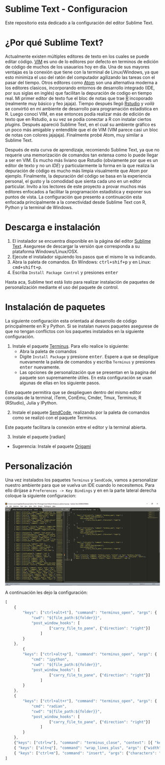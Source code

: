 # Sublime Text - Configuracion

Este repositorio esta dedicado a la configuración del editor Sublime Text.

# ¿Por qué Sublime Text?
Actualmente existen múltiples editores de texto en los cuales se puede editar código. [VIM](https://www.vim.org/) es uno de lo editores por defecto en terminos de edición de código de muchos de los usauarios hoy en día. Una de sus mayores ventajas es la conexión que tiene con la terminal de Linux/Windows, ya que esto minimiza el uso del ratón del computador agilizando las tareas con el pasar del tiempo. Otros editores como [Atom](https://atom.io/) son una alternativa moderna a los editores clasicos, incorporando entornos de desarrollo integrado (IDE, por sus siglas en inglés) que facilitan la depuración de codigo en tiempo real. Mi primer editor de texto fue el bloc de notas que trae [R](https://cran.r-project.org/) incoporado (realmente muy básico y feo jajaja). Tiempo después llegó [Rstudio](https://rstudio.com/products/rstudio/download/) y *voilà* se convirtió en mi ambiente de desarrollo para programación estadística en R. Luego conocí VIM, en ese entonces podía realizar más de edición de texto que en Rstudio, a su vez se podía conectar a R con instalar ciertos *plugins*. Después apareció Sublime Text, en el cual su ambiente gráfico es un poco más amigable y entendible que el de VIM (VIM parece casi un bloc de notas con colores jajajaja). Finalmente probé Atom, muy similar a Sublime Text. 

Después de esta curva de aprendizaje, recomiendo Sublime Text, ya que no requerie una memorización de comandos tan extensa como lo puede llegar a ser en VIM. Es mucho más liviano que Rstudio (obviamente por que es un editor de texto y no un *IDE*) y particularmente la forma en la que realiza la depuración de código es mucho más limpia visualmente que Atom por ejemplo. Finalmente, la depuración del código se basa en la experiencia personal, el gusto y la comodidad que sienta cada uno en un editor particular. Invito a los lectores de este proyecto a provar muchos más editores enfocados a facilitar la programación estadística y exponer sus puntos de vista. La configuración que presento a continuación esta enfocada principalmente a la conectividad desde Sublime Text con R, Python y la terminal de Windows.


# Descarga e instalación

1. El instalador se encuentra disponible en la página del editor [Sublime Text](https://www.sublimetext.com/3). Asegurese de descargar la versión que corresponda a su plataforma Windows/Linux/OSX.
2. Ejecute el instalador siguiendo los pasos que el mismo le va indicando. 
3. Abra la paleta de comandos. En Windows: <kbd>ctrl+shif+p</kbd>  y en Linux: <kbd>cmd+shift+p</kbd>.
4. Escriba `Install Package Control` y presiones <kbd>enter</kbd>

Hasta aca, Sublime text está listo para realizar instalación de paquetes de personalización mediante el uso del paquete de control.

# Instalación de paquetes

La siguiente configuración esta orientada al desarrollo de código principalmente en R y Python. Si se instalan nuevos paquetes asegurese de que no tengan conflictos con los paquetes instalados en la siguiente configuración.

1. Instale el paquete [Terminus](https://github.com/randy3k/Terminus). Para ello realice lo siguiente:
    * Abra la paleta de comandos
    * Digite `Install Package` y presione <kbd>enter</kbd>. Espere a que se despligue nuevamente la paleta de comandos y escriba `Terminus` y presiones <kbd>enter</kbd> nuevamente.
    * Las opciones de personalización que se presentan en la pagina del paquete son supremamente útiles. En esta configuración se usan algunas de ellas en los siguiente pasos.

Este paquete permitira que se desplieguen dentro del mismo editor consolas de la terminal, iTerm, ConEmu, Cmder, Tmux, Terminus; R (RStudio), Julia y  IPython.

2. Instale el paquete [SendCode](https://github.com/randy3k/SendCode), realizando por la paleta de comandos como se realizó con el paquete Terminus.

Este paquete facilitara la conexión entre el editor y la terminal abierta.

3. Instale el paquete [radian]

* Sugerencia: Instale el paquete [Origami](https://github.com/SublimeText/Origami)

# Personalización

Una vez instalados los paquetes `Terminus` y `SendCode`, vamos a personalizar nuestro ambiente para que se vuelva un IDE cuando lo necesitemos. Para ello dirijase a `Preferences -> Key Bindings` y en en la parte lateral derecha coloque la siguiente configuracion:

<img src="personalizacion.PNG" style="vertical-align:middle"></img>


A continuación les dejo la configuración:


```javascript
[
    { 
        "keys": ["ctrl+alt+t"], "command": "terminus_open", "args": {
            "cwd": "${file_path:${folder}}",
            "post_window_hooks": [
                    ["carry_file_to_pane", {"direction": "right"}]
                ]
        }
    },
        { 
        "keys": ["ctrl+alt+p"], "command": "terminus_open", "args": {
            "cmd": "ipython",
            "cwd": "${file_path:${folder}}",
            "post_window_hooks": [
                    ["carry_file_to_pane", {"direction": "right"}]
                ]
        }
    },
    { 
        "keys": ["ctrl+alt+r"], "command": "terminus_open", "args": {
            "cmd": "radian",
            "cwd": "${file_path:${folder}}",
            "post_window_hooks": [
                    ["carry_file_to_pane", {"direction": "right"}]
                ]
        }
    },
    {"keys": ["ctrl+w"], "command": "terminus_close", "context": [{ "key": "terminus_view"}]},
    { "keys": ["alt+q"], "command": "wrap_lines_plus", "args": {"width": 80, "word_wrap": "auto"} },
    { "keys": ["ctrl+m"], "command": "insert", "args": {"characters": " %>% "}}
]
```







